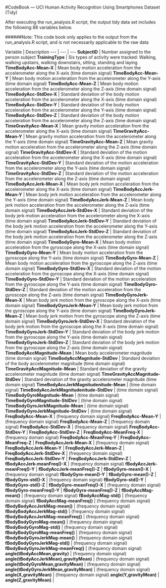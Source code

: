 #CodeBook — UCI Human Activity Recognition Using Smartphones Dataset (Tidy)

After executing the run_analysis.R script, the output tidy data set includes the following 88 variables below.

######Note: This code book only applies to the output from the run_analysis.R script, and is not necessarily applicable to the raw data

Variable | Description 
--- | --- | ---
**SubjectID** | Number assigned to the person subject
**TrainingType** | Six types of activity were tracked: Walking, walking upstairs, walking downstairs, sitting, standing and laying
**TimeBodyAcc-Mean-X** | Mean body motion acceleration from the accelerometer along the X-axis (time domain signal)
**TimeBodyAcc-Mean-Y** | Mean body motion acceleration from the accelerometer along the Y-axis (time domain signal)
**TimeBodyAcc-Mean-Z** | Mean body motion acceleration from the accelerometer along the Z-axis (time domain signal)
**TimeBodyAcc-StdDev-X** | Standard deviation of the body motion acceleration from the accelerometer along the X-axis (time domain signal)
**TimeBodyAcc-StdDev-Y** | Standard deviation of the body motion acceleration from the accelerometer along the Y-axis (time domain signal)
**TimeBodyAcc-StdDev-Z** | Standard deviation of the body motion acceleration from the accelerometer along the Z-axis (time domain signal)
**TimeGravityAcc-Mean-X** | Mean gravity motion acceleration from the accelerometer along the X-axis (time domain signal)
**TimeGravityAcc-Mean-Y** | Mean gravity motion acceleration from the accelerometer along the Y-axis (time domain signal)
**TimeGravityAcc-Mean-Z** | Mean gravity motion acceleration from the accelerometer along the Z-axis (time domain signal)
**TimeGravityAcc-StdDev-X** | Standard deviation of the motion acceleration from the accelerometer along the X-axis (time domain signal)
**TimeGravityAcc-StdDev-Y** | Standard deviation of the motion acceleration from the accelerometer along the Y-axis (time domain signal)
**TimeGravityAcc-StdDev-Z** | Standard deviation of the motion acceleration from the accelerometer along the Z-axis (time domain signal)
**TimeBodyAccJerk-Mean-X** | Mean body jerk motion acceleration from the accelerometer along the X-axis (time domain signal)
**TimeBodyAccJerk-Mean-Y** | Mean body jerk motion acceleration from the accelerometer along the Y-axis (time domain signal)
**TimeBodyAccJerk-Mean-Z** | Mean body jerk motion acceleration from the accelerometer along the Z-axis (time domain signal)
**TimeBodyAccJerk-StdDev-X** | Standard deviation of the body jerk motion acceleration from the accelerometer along the X-axis (time domain signal)
**TimeBodyAccJerk-StdDev-Y** | Standard deviation of the body jerk motion acceleration from the accelerometer along the Y-axis (time domain signal)
**TimeBodyAccJerk-StdDev-Z** | Standard deviation of the body jerk motion acceleration from the accelerometer along the Z-axis (time domain signal)
**TimeBodyGyro-Mean-X** | Mean body motion acceleration from the gyroscope along the X-axis (time domain signal)
**TimeBodyGyro-Mean-Y** | Mean body motion acceleration from the gyroscope along the Y-axis (time domain signal)
**TimeBodyGyro-Mean-Z** | Mean body motion acceleration from the gyroscope along the Z-axis (time domain signal)
**TimeBodyGyro-StdDev-X** | Standard deviation of the motion acceleration from the gyroscope along the X-axis (time domain signal)
**TimeBodyGyro-StdDev-Y** | Standard deviation of the motion acceleration from the gyroscope along the Y-axis (time domain signal)
**TimeBodyGyro-StdDev-Z** | Standard deviation of the motion acceleration from the gyroscope along the Z-axis (time domain signal)
**TimeBodyGyroJerk-Mean-X** | Mean body jerk motion from the gyroscope along the X-axis (time domain signal)
**TimeBodyGyroJerk-Mean-Y** | Mean body jerk motion from the gyroscope along the Y-axis (time domain signal)
**TimeBodyGyroJerk-Mean-Z** | Mean body jerk motion from the gyroscope along the Z-axis (time domain signal)
**TimeBodyGyroJerk-StdDev-X** | Standard deviation of the body jerk motion from the gyroscope along the X-axis (time domain signal)
**TimeBodyGyroJerk-StdDev-Y** | Standard deviation of the body jerk motion from the gyroscope along the Y-axis (time domain signal)
**TimeBodyGyroJerk-StdDev-Z** | Standard deviation of the body jerk motion from the gyroscope along the Z-axis (time domain signal)
**TimeBodyAccMagnitude-Mean** | Mean body accelerometer magnitude (time domain signal)
**TimeBodyAccMagnitude-StdDev** | Standard deviation of the body accelerometer magnitude (time domain signal)
**TimeGravityAccMagnitude-Mean** | Standard deviation of the gravity accelerometer magnitude (time domain signal)
**TimeGravityAccMagnitude-StdDev** | Standard deviation of the gravity accelerometer magnitude (time domain signal)
**TimeBodyAccJerkMagnitudenitude-Mean** |  (time domain signal)
**TimeBodyAccJerkMagnitudenitude-StdDev** |  (time domain signal)
**TimeBodyGyroMagnitude-Mean** |  (time domain signal)
**TimeBodyGyroMagnitude-StdDev** |  (time domain signal)
**TimeBodyGyroJerkMagnitude-Mean** |  (time domain signal)
**TimeBodyGyroJerkMagnitude-StdDev** |  (time domain signal)
**FreqBodyAcc-Mean-X** |  (frequency domain signal)
**FreqBodyAcc-Mean-Y** | (frequency domain signal)
**FreqBodyAcc-Mean-Z** | (frequency domain signal)
**FreqBodyAcc-StdDev-X** | (frequency domain signal)
**FreqBodyAcc-StdDev-Y** | 
**FreqBodyAcc-StdDev-Z** | 
**FreqBodyAcc-MeanFreq-X** | (frequency domain signal)
**FreqBodyAcc-MeanFreq-Y** | 
**FreqBodyAcc-MeanFreq-Z** | 
**FreqBodyAccJerk-Mean-X** | (frequency domain signal)
**FreqBodyAccJerk-Mean-Y** | 
**FreqBodyAccJerk-Mean-Z** | 
**FreqBodyAccJerk-StdDev-X** | (frequency domain signal)
**FreqBodyAccJerk-StdDev-Y** | 
**FreqBodyAccJerk-StdDev-Z** | 
**fBodyAccJerk-meanFreq()-X** | (frequency domain signal)
**fBodyAccJerk-meanFreq()-Y** | 
**fBodyAccJerk-meanFreq()-Z** | 
**fBodyGyro-mean()-X** | (frequency domain signal)
**fBodyGyro-mean()-Y** | 
**fBodyGyro-mean()-Z** | 
**fBodyGyro-std()-X** | (frequency domain signal)
**fBodyGyro-std()-Y** | 
**fBodyGyro-std()-Z** | 
**fBodyGyro-meanFreq()-X** | (frequency domain signal)
**fBodyGyro-meanFreq()-Y** | 
**fBodyGyro-meanFreq()-Z** | 
**fBodyAccMag-mean()** | (frequency domain signal)
**fBodyAccMag-std()** | (frequency domain signal)
**fBodyAccMag-meanFreq()** | (frequency domain signal)
**fBodyBodyAccJerkMag-mean()** | (frequency domain signal)
**fBodyBodyAccJerkMag-std()** | (frequency domain signal)
**fBodyBodyAccJerkMag-meanFreq()** | (frequency domain signal)
**fBodyBodyGyroMag-mean()** | (frequency domain signal)
**fBodyBodyGyroMag-std()** | (frequency domain signal)
**fBodyBodyGyroMag-meanFreq()** | (frequency domain signal)
**fBodyBodyGyroJerkMag-mean()** | (frequency domain signal)
**fBodyBodyGyroJerkMag-std()** | (frequency domain signal)
**fBodyBodyGyroJerkMag-meanFreq()** | (frequency domain signal)
**angle(tBodyAccMean,gravity)** | (frequency domain signal)
**angle(tBodyAccJerkMean),gravityMean)** | (frequency domain signal)
**angle(tBodyGyroMean,gravityMean)** | (frequency domain signal)
**angle(tBodyGyroJerkMean,gravityMean)** | (frequency domain signal)
**angle(X,gravityMean)** | (frequency domain signal)
**angle(Y,gravityMean)** | 
**angle(Z,gravityMean)** | 
